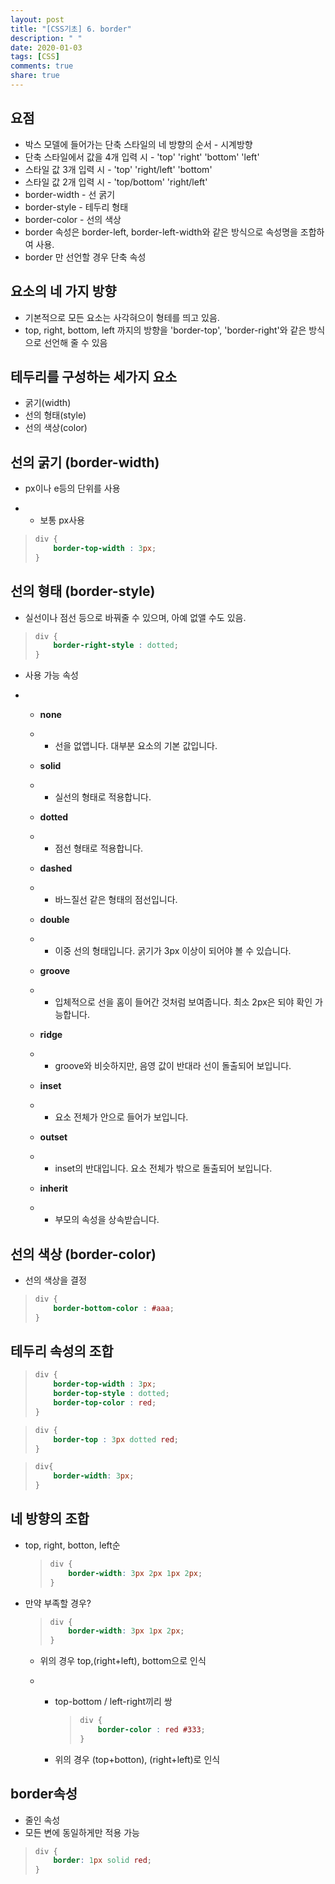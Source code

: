 ```yaml
---
layout: post
title: "[CSS기초] 6. border"
description: " "
date: 2020-01-03
tags: [CSS]
comments: true
share: true
---
```


## 요점

- 박스 모델에 들어가는 단축 스타일의 네 방향의     순서 - 시계방향
- 단축 스타일에서 값을 4개 입력 시 - 'top' 'right' 'bottom' 'left'
- 스타일 값 3개 입력 시 - 'top' 'right/left' 'bottom'
- 스타일 값 2개 입력 시 - 'top/bottom' 'right/left'
- border-width - 선 굵기
- border-style - 테두리 형태
- border-color - 선의 색상
- border 속성은 border-left, border-left-width와 같은 방식으로 속성명을 조합하여 사용.
- border 만 선언할 경우 단축 속성

 

## 요소의 네 가지 방향

- 기본적으로 모든 요소는 사각혀으이 형테를 띄고 있음.
- top, right, bottom, left 까지의 방향을 'border-top', 'border-right'와 같은 방식으로 선언해 줄 수 있음

 

## 테두리를 구성하는 세가지 요소

- 굵기(width)
- 선의 형태(style)
- 선의 색상(color)

 

## 선의 굵기 (border-width)

- px이나 e등의 단위를 사용

- - 보통 px사용

> ```CSS
> div {
>     border-top-width : 3px;
> }
> ```



## 선의 형태 (border-style)

- 실선이나 점선 등으로 바꿔줄 수 있으며, 아예 없앨 수도 있음.

> ```CSS
> div {
>     border-right-style : dotted;
> }
> ```

- 사용 가능 속성

- - **none**

  - - 선을 없앱니다. 대부분 요소의 기본 값입니다.

  - **solid**

  - - 실선의 형태로 적용합니다.

  - **dotted**

  - - 점선 형태로 적용합니다.

  - **dashed**

  - - 바느질선 같은 형태의 점선입니다.

  - **double**

  - - 이중 선의 형태입니다. 굵기가 3px 이상이 되어야 볼 수 있습니다.

  - **groove**

  - - 입체적으로 선을 홈이 들어간 것처럼 보여줍니다. 최소 2px은 되야 확인 가능합니다.

  - **ridge**

  - - groove와 비슷하지만, 음영 값이 반대라 선이 돌출되어 보입니다.

  - **inset**

  - - 요소 전체가 안으로 들어가 보입니다.

  - **outset**

  - - inset의 반대입니다. 요소 전체가 밖으로 돌출되어 보입니다.

  - **inherit**

  - - 부모의 속성을 상속받습니다.



## 선의 색상 (border-color)

- 선의 색상을 결정

> ```CSS
> div {
>     border-bottom-color : #aaa;
> }
> ```



## 테두리 속성의 조합

> ```CSS
> div {
>     border-top-width : 3px;
>     border-top-style : dotted;
>     border-top-color : red;
> }
> ```

> ```CSS
> div {
>     border-top : 3px dotted red;
> }
> ```

> ```CSS
> div{
>     border-width: 3px;
> }
> ```



## 네 방향의 조합

- top, right, botton, left순

  > ```CSS
  > div {
  >     border-width: 3px 2px 1px 2px;
  > }
  > ```

* 만약 부족할 경우?

  > ```CSS
  > div {
  >     border-width: 3px 1px 2px;
  > }
  > ```

  - 위의 경우 top,(right+left), bottom으로 인식

  - - top-bottom / left-right끼리 쌍

      > ```CSS
      > div {
      >     border-color : red #333;
      > }
      > ```

    - 위의 경우 (top+botton), (right+left)로 인식



## border속성

- 줄인 속성
- 모든 변에 동일하게만 적용 가능

> ```CSS
> div {
>     border: 1px solid red;
> }
> ```